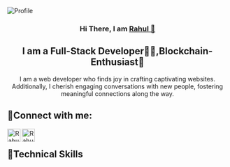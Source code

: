 ![Profile](https://github.com/RahulSelvakumar/RahulSelvakumar/assets/112105461/25e26355-d4ce-44f9-adf9-ba1b6751fd77)
<h3 align="center">Hi There, I am <a href="https://www.linkedin.com/in/rahulselvakumar/">Rahul 👋</a></h3>
<h2 align="center">I am a Full-Stack Developer👨‍💻,Blockchain-Enthusiast🔗</h2>
<p align="center">I am a web developer who finds joy in crafting captivating websites. Additionally, I cherish engaging conversations with new people, fostering meaningful connections along the way.</p>
<h2>🤝Connect with me:</h3>
<a href="https://www.linkedin.com/in/rahulselvakumar/"><img align="left" src="https://img.icons8.com/?size=512&id=13930&format=png" alt="Rahul|LinkedIn" width="30px"/></a>
<a href="https://www.instagram.com/___.rxhulll.___/"><img align="left" src="https://img.icons8.com/?size=512&id=Xy10Jcu1L2Su&format=png" alt="Rahul|Instagram" width="30px"/></a>
<br>
<h2>💼Technical Skills</h3>

